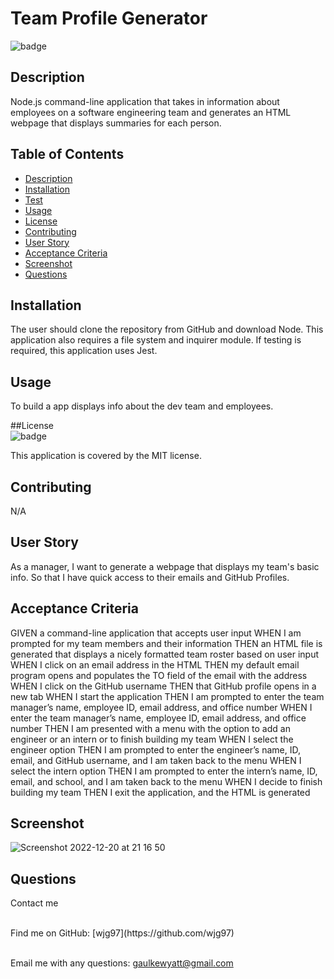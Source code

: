 # Team Profile Generator
  
  ![badge](https://img.shields.io/badge/license-MIT-orange)<br />

  ## Description
  Node.js command-line application that takes in information about employees on a software engineering team and generates an HTML webpage that displays summaries for each person.

  ## Table of Contents
  - [Description](#description)
  - [Installation](#installation)
  - [Test](#tests)
  - [Usage](#usage)
  - [License](#license)
  - [Contributing](#contributing)
  - [User Story](#userStory)
  - [Acceptance Criteria](#acceptanceCriteria)
  - [Screenshot](#screenShot)
  - [Questions](#questions)

  ## Installation
  The user should clone the repository from GitHub and download Node. This application also requires a file system and inquirer module. If testing is required, this application uses Jest.

  ## Usage
  To build a app displays info about the dev team and employees.

  ##License <br>
  ![badge](https://img.shields.io/badge/license-MIT-orange)
  <br />

  This application is covered by the MIT license. 

  ## Contributing
  N/A

  ## User Story
  As a manager, I want to generate a webpage that displays my team's basic info. So that I have quick access to their emails and GitHub Profiles.

  ## Acceptance Criteria
  GIVEN a command-line application that accepts user input
    WHEN I am prompted for my team members and their information
    THEN an HTML file is generated that displays a nicely formatted team roster based on user input
    WHEN I click on an email address in the HTML
    THEN my default email program opens and populates the TO field of the email with the address
    WHEN I click on the GitHub username
    THEN that GitHub profile opens in a new tab
    WHEN I start the application
    THEN I am prompted to enter the team manager’s name, employee ID, email address, and office number
    WHEN I enter the team manager’s name, employee ID, email address, and office number
    THEN I am presented with a menu with the option to add an engineer or an intern or to finish building my team
    WHEN I select the engineer option
    THEN I am prompted to enter the engineer’s name, ID, email, and GitHub username, and I am taken back to the menu
    WHEN I select the intern option
    THEN I am prompted to enter the intern’s name, ID, email, and school, and I am taken back to the menu
    WHEN I decide to finish building my team
    THEN I exit the application, and the HTML is generated

  ## Screenshot
  ![Screenshot 2022-12-20 at 21 16 50](https://user-images.githubusercontent.com/113846649/208820279-76a6572d-5366-4e9e-a93a-3bc9e3616251.png)


  ## Questions
  Contact me<br />

  <br />
  Find me on GitHub: [wjg97](https://github.com/wjg97)<br />
  <br />

  Email me with any questions: gaulkewyatt@gmail.com<br /><br />
  
